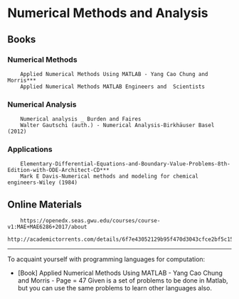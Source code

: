 # Numerical Methods and Analysis #

## Books

### Numerical Methods
		Applied Numerical Methods Using MATLAB - Yang Cao Chung and Morris***
		Applied Numerical Methods MATLAB Engineers and  Scientists

### Numerical Analysis
		Numerical analysis _ Burden and Faires
		Walter Gautschi (auth.) - Numerical Analysis-Birkhäuser Basel (2012)

### Applications
		Elementary-Differential-Equations-and-Boundary-Value-Problems-8th-Edition-with-ODE-Architect-CD***
		Mark E Davis-Numerical methods and modeling for chemical engineers-Wiley (1984)

## Online Materials
		https://openedx.seas.gwu.edu/courses/course-v1:MAE+MAE6286+2017/about
		http://academictorrents.com/details/6f7e43052129b95f470d3043cfce2bf5c15ae380

---

To acquaint yourself with programming languages for computation:
* [Book] Applied Numerical Methods Using MATLAB - Yang Cao Chung and Morris - Page = 47
	Given is a set of problems to be done in Matlab, but you can use the same problems to learn other languages also.
